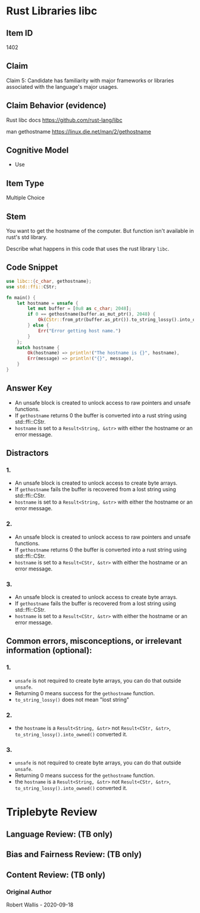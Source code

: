 # Rust Libraries libc

## Item ID
1402

## Claim
Claim 5: Candidate has familiarity with major frameworks or libraries associated with the language's major usages.


## Claim Behavior (evidence)
Rust libc docs
https://github.com/rust-lang/libc

man gethostname
https://linux.die.net/man/2/gethostname

## Cognitive Model
* Use

## Item Type
Multiple Choice

## Stem
You want to get the hostname of the computer.  But function isn't available in rust's std library.

Describe what happens in this code that uses the rust library `libc`.

## Code Snippet
```rust
use libc::{c_char, gethostname};
use std::ffi::CStr;

fn main() {
    let hostname = unsafe {
        let mut buffer = [0u8 as c_char; 2048];
        if 0 == gethostname(buffer.as_mut_ptr(), 2048) {
            Ok(CStr::from_ptr(buffer.as_ptr()).to_string_lossy().into_owned())
        } else {
            Err("Error getting host name.")
        }
    };
    match hostname {
        Ok(hostname) => println!("The hostname is {}", hostname),
        Err(message) => println!("{}", message),
    }
}
```

## Answer Key

* An unsafe block is created to unlock access to raw pointers and unsafe functions.
* If `gethostname` returns 0 the buffer is converted into a rust string using std::ffi::CStr.
* `hostname` is set to a `Result<String, &str>` with either the hostname or an error message.

## Distractors

### 1.
* An unsafe block is created to unlock access to create byte arrays.
* If `gethostname` fails the buffer is recovered from a lost string using std::ffi::CStr.
* `hostname` is set to a `Result<String, &str>` with either the hostname or an error message.

### 2.
* An unsafe block is created to unlock access to raw pointers and unsafe functions.
* If `gethostname` returns 0 the buffer is converted into a rust string using std::ffi::CStr.
* `hostname` is set to a `Result<CStr, &str>` with either the hostname or an error message.

### 3.
* An unsafe block is created to unlock access to create byte arrays.
* If `gethostname` fails the buffer is recovered from a lost string using std::ffi::CStr.
* `hostname` is set to a `Result<CStr, &str>` with either the hostname or an error message.


## Common errors, misconceptions, or irrelevant information (optional):

### 1.
* `unsafe` is not required to create byte arrays, you can do that outside `unsafe`.
* Returning 0 means success for the `gethostname` function.
* `to_string_lossy()` does not mean "lost string"

### 2.
* the `hostname` is a `Result<String, &str>` not `Result<CStr, &str>`, `to_string_lossy().into_owned()` converted it.

### 3.
* `unsafe` is not required to create byte arrays, you can do that outside `unsafe`.
* Returning 0 means success for the `gethostname` function.
* the `hostname` is a `Result<String, &str>` not `Result<CStr, &str>`, `to_string_lossy().into_owned()` converted it.


# Triplebyte Review


## Language Review: (TB only)


## Bias and Fairness Review: (TB only)


## Content Review: (TB only)


### Original Author

Robert Wallis - 2020-09-18